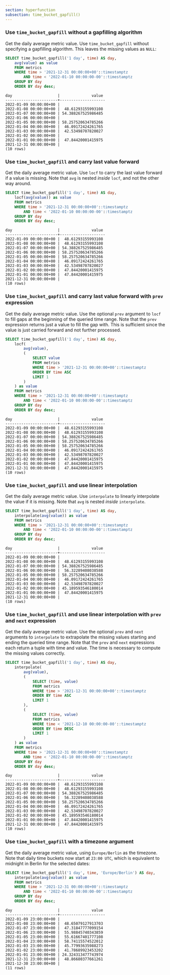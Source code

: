 ```yaml
---
section: hyperfunction
subsection: time_bucket_gapfill()
---
```


### Use `time_bucket_gapfill` without a gapfilling algorithm

Get the daily average metric value. Use `time_bucket_gapfill` without specifying
a gapfilling algorithm. This leaves the missing values as `NULL`:

```sql
SELECT time_bucket_gapfill('1 day', time) AS day,
    avg(value) as value
    FROM metrics
    WHERE time > '2021-12-31 00:00:00+00'::timestamptz
        AND time < '2022-01-10 00:00:00-00'::timestamptz
    GROUP BY day
    ORDER BY day desc;
```

```text
day                    |              value
-----------------------+--------------------
2022-01-09 00:00:00+00 |                   
2022-01-08 00:00:00+00 |  48.61293155993108
2022-01-07 00:00:00+00 | 54.388267525986485
2022-01-06 00:00:00+00 |                   
2022-01-05 00:00:00+00 | 58.257520634785266
2022-01-04 00:00:00+00 |  46.09172424261765
2022-01-03 00:00:00+00 |  42.53498707820027
2022-01-02 00:00:00+00 |                   
2022-01-01 00:00:00+00 |  47.84420001415975
2021-12-31 00:00:00+00 |                   
(10 rows)
```

### Use `time_bucket_gapfill` and carry last value forward

Get the daily average metric value. Use `locf` to carry the last value forward
if a value is missing. Note that `avg` is nested _inside_ `locf`, and not the
other way around.

```sql
SELECT time_bucket_gapfill('1 day', time) AS day,
    locf(avg(value)) as value
    FROM metrics
    WHERE time > '2021-12-31 00:00:00+00'::timestamptz
        AND time < '2022-01-10 00:00:00-00'::timestamptz
    GROUP BY day
    ORDER BY day desc;
```

```text
day                    |              value
-----------------------+--------------------
2022-01-09 00:00:00+00 |  48.61293155993108
2022-01-08 00:00:00+00 |  48.61293155993108
2022-01-07 00:00:00+00 | 54.388267525986485
2022-01-06 00:00:00+00 | 58.257520634785266
2022-01-05 00:00:00+00 | 58.257520634785266
2022-01-04 00:00:00+00 |  46.09172424261765
2022-01-03 00:00:00+00 |  42.53498707820027
2022-01-02 00:00:00+00 |  47.84420001415975
2022-01-01 00:00:00+00 |  47.84420001415975
2021-12-31 00:00:00+00 |                   
(10 rows)

```

### Use `time_bucket_gapfill` and carry last value forward with `prev` expression

Get the daily average metric value. Use the optional `prev` argument to `locf`
to fill gaps at the beginning of the queried time range. Note that the
`prev` expression returns just a value to fill the gap with. This is sufficient since the value is just carried forward and not further processed.

```sql
SELECT time_bucket_gapfill('1 day', time) AS day,
    locf(
        avg(value),
        (
            SELECT value
            FROM metrics
            WHERE time > '2021-12-31 00:00:00+00'::timestamptz
            ORDER BY time ASC
            LIMIT 1
        )
    ) as value
    FROM metrics
    WHERE time > '2021-12-31 00:00:00+00'::timestamptz
        AND time < '2022-01-10 00:00:00-00'::timestamptz
    GROUP BY day
    ORDER BY day desc;
```

```text
day                    |              value
-----------------------+--------------------
2022-01-09 00:00:00+00 |  48.61293155993108
2022-01-08 00:00:00+00 |  48.61293155993108
2022-01-07 00:00:00+00 | 54.388267525986485
2022-01-06 00:00:00+00 | 58.257520634785266
2022-01-05 00:00:00+00 | 58.257520634785266
2022-01-04 00:00:00+00 |  46.09172424261765
2022-01-03 00:00:00+00 |  42.53498707820027
2022-01-02 00:00:00+00 |  47.84420001415975
2022-01-01 00:00:00+00 |  47.84420001415975
2021-12-31 00:00:00+00 |  47.84420001415975
(10 rows)

```

### Use `time_bucket_gapfill` and use linear interpolation

Get the daily average metric value. Use `interpolate` to linearly interpolate
the value if it is missing. Note that `avg` is nested _inside_ `interpolate`.

```sql
SELECT time_bucket_gapfill('1 day', time) AS day,
    interpolate(avg(value)) as value
    FROM metrics
    WHERE time > '2021-12-31 00:00:00+00'::timestamptz
        AND time < '2022-01-10 00:00:00-00'::timestamptz
    GROUP BY day
    ORDER BY day desc;
```

```text
day                    |              value
-----------------------+--------------------
2022-01-09 00:00:00+00 |                   
2022-01-08 00:00:00+00 |  48.61293155993108
2022-01-07 00:00:00+00 | 54.388267525986485
2022-01-06 00:00:00+00 |  56.32289408038588
2022-01-05 00:00:00+00 | 58.257520634785266
2022-01-04 00:00:00+00 |  46.09172424261765
2022-01-03 00:00:00+00 |  42.53498707820027
2022-01-02 00:00:00+00 | 45.189593546180014
2022-01-01 00:00:00+00 |  47.84420001415975
2021-12-31 00:00:00+00 |                   
(10 rows)
 ```

### Use `time_bucket_gapfill` and use linear interpolation with `prev` and `next` expression

Get the daily average metric value. Use the optional `prev` and `next`
arguments to `interpolate` to extrapolate the missing values starting and ending the queried time range. Note that the `prev` and
`next` expressions each return a tuple with time and value. The time is necessary to compute the missing values correctly.

```sql
SELECT time_bucket_gapfill('1 day', time) AS day,
    interpolate(
        avg(value),
        (
            SELECT (time, value)
            FROM metrics
            WHERE time > '2021-12-31 00:00:00+00'::timestamptz
            ORDER BY time ASC
            LIMIT 1
        ),
        (
            SELECT (time, value)
            FROM metrics
            WHERE time < '2021-12-10 00:00:00-00'::timestamptz
            ORDER BY time DESC
            LIMIT 1
        )
    ) as value
    FROM metrics
    WHERE time > '2021-12-31 00:00:00+00'::timestamptz
        AND time < '2022-01-10 00:00:00-00'::timestamptz
    GROUP BY day
    ORDER BY day desc;
```

```text
day                    |              value
-----------------------+--------------------
2022-01-09 00:00:00+00 |  48.61293155993108
2022-01-08 00:00:00+00 |  48.61293155993108
2022-01-07 00:00:00+00 | 54.388267525986485
2022-01-06 00:00:00+00 |  56.32289408038588
2022-01-05 00:00:00+00 | 58.257520634785266
2022-01-04 00:00:00+00 |  46.09172424261765
2022-01-03 00:00:00+00 |  42.53498707820027
2022-01-02 00:00:00+00 | 45.189593546180014
2022-01-01 00:00:00+00 |  47.84420001415975
2021-12-31 00:00:00+00 |  47.84420001415975
(10 rows)
 ```

### Use `time_bucket_gapfill` with a timezone argument

Get the daily average metric value, using `Europe/Berlin` as the timezone. Note
that daily time buckets now start at `23:00 UTC`, which is equivalent to
midnight in Berlin for the selected dates:

```sql
SELECT time_bucket_gapfill('1 day', time, 'Europe/Berlin') AS day,
    interpolate(avg(value)) as value
    FROM metrics
    WHERE time > '2021-12-31 00:00:00+00'::timestamptz
        AND time < '2022-01-10 00:00:00-00'::timestamptz
    GROUP BY day
    ORDER BY day desc;
```

```text
day                    |              value
-----------------------+--------------------
2022-01-09 23:00:00+00 |                   
2022-01-08 23:00:00+00 |  48.65079127913703
2022-01-07 23:00:00+00 |  47.31847777099154
2022-01-06 23:00:00+00 |  55.98845740343859
2022-01-05 23:00:00+00 |  55.61667401777108
2022-01-04 23:00:00+00 |  58.74115574522012
2022-01-03 23:00:00+00 |  45.77993635988273
2022-01-02 23:00:00+00 |  41.78689923453202
2022-01-01 23:00:00+00 | 24.324313477743974
2021-12-31 23:00:00+00 |  48.86680377661261
2021-12-30 23:00:00+00 |                   
(11 rows)
```
